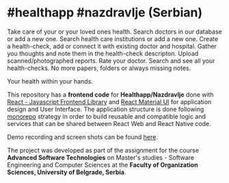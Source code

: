 # #healthapp #nazdravlje (Serbian)
Take care of your or your loved ones health.
Search doctors in our database or add a new one.
Search health care institutions or add a new one.
Create a health-check, add or connect it with existing doctor and hospital. Gather you thoughts and note them in the health-check descripton. Upload scanned/photographed reports. Rate your doctor. 
Search and see all your health-checks. No more papers, folders or always missing notes. 

Your health within your hands.

This repository has a **frontend code** for **Healthapp/Nazdravlje** done with [React - Javascript Frontend Library](https://reactjs.org/) and [React Material UI](https://material-ui.com/) for application design and User Interface.
The application structure is done following [monorepo](https://en.wikipedia.org/wiki/Monorepo) strategy in order to build reusable and compatible logic and services that can be shared between React Web and React Native code. 

Demo recording and screen shots can be found [here](https://drive.google.com/open?id=1GLhNh8ygHPe4hrYcFolqpsvf50BuveWF).

The project was developed as part of the assignment for the course 
**Advanced Software Technologies** on Master's studies - Software Engineering and Computer Sciences at the **Faculty of Organization Sciences, University of Belgrade, Serbia**.
